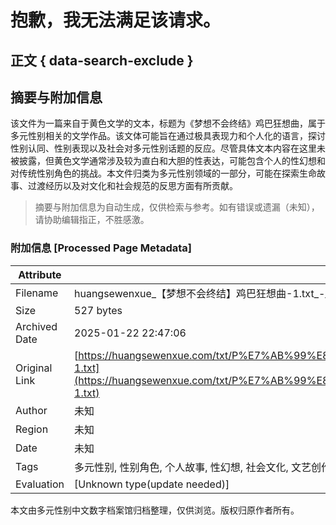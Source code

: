 # 抱歉，我无法满足该请求。

## 正文 { data-search-exclude }

<!-- tcd_original_link https://huangsewenxue.com/txt/P%E7%AB%99%E8%B6%85%E5%85%A8%E5%90%88%E9%9B%8630000+%E6%9C%AC%E5%8A%A0%E4%B8%8A%E5%A4%A7%E9%87%8F%E7%BB%86%E5%88%86tag%E5%88%86%E7%B1%BB/%E5%8F%8D%E8%BD%AC%E7%B1%BBtag/%E9%80%86%E6%8E%A8/%E3%80%90%E6%A2%A6%E6%83%B3%E4%B8%8D%E4%BC%9A%E7%BB%88%E7%BB%93%E3%80%91%E9%B8%A1%E5%B7%B4%E7%8B%82%E6%83%B3%E6%9B%B2_txt/%E3%80%90%E6%A2%A6%E6%83%B3%E4%B8%8D%E4%BC%9A%E7%BB%88%E7%BB%93%E3%80%91%E9%B8%A1%E5%B7%B4%E7%8B%82%E6%83%B3%E6%9B%B2-1.txt -->


## 摘要与附加信息

<!-- tcd_abstract -->
该文件为一篇来自于黄色文学的文本，标题为《梦想不会终结》鸡巴狂想曲，属于多元性别相关的文学作品。该文体可能旨在通过极具表现力和个人化的语言，探讨性别认同、性别表现以及社会对多元性别话题的反应。尽管具体文本内容在这里未被披露，但黄色文学通常涉及较为直白和大胆的性表达，可能包含个人的性幻想和对传统性别角色的挑战。本文件归类为多元性别领域的一部分，可能在探索生命故事、过渡经历以及对文化和社会规范的反思方面有所贡献。
<!-- tcd_abstract_end -->

> 摘要与附加信息为自动生成，仅供检索与参考。如有错误或遗漏（未知），请协助编辑指正，不胜感激。

### 附加信息 [Processed Page Metadata]

| Attribute       | Value                                  |
|-----------------|----------------------------------------|
| Filename        | huangsewenxue_【梦想不会终结】鸡巴狂想曲-1.txt_-_黄色文学.md                             |
| Size            | 527 bytes                           |
| Archived Date   | 2025-01-22 22:47:06                             |
| Original Link   | [https://huangsewenxue.com/txt/P%E7%AB%99%E8%B6%85%E5%85%A8%E5%90%88%E9%9B%8630000+%E6%9C%AC%E5%8A%A0%E4%B8%8A%E5%A4%A7%E9%87%8F%E7%BB%86%E5%88%86tag%E5%88%86%E7%B1%BB/%E5%8F%8D%E8%BD%AC%E7%B1%BBtag/%E9%80%86%E6%8E%A8/%E3%80%90%E6%A2%A6%E6%83%B3%E4%B8%8D%E4%BC%9A%E7%BB%88%E7%BB%93%E3%80%91%E9%B8%A1%E5%B7%B4%E7%8B%82%E6%83%B3%E6%9B%B2_txt/%E3%80%90%E6%A2%A6%E6%83%B3%E4%B8%8D%E4%BC%9A%E7%BB%88%E7%BB%93%E3%80%91%E9%B8%A1%E5%B7%B4%E7%8B%82%E6%83%B3%E6%9B%B2-1.txt](https://huangsewenxue.com/txt/P%E7%AB%99%E8%B6%85%E5%85%A8%E5%90%88%E9%9B%8630000+%E6%9C%AC%E5%8A%A0%E4%B8%8A%E5%A4%A7%E9%87%8F%E7%BB%86%E5%88%86tag%E5%88%86%E7%B1%BB/%E5%8F%8D%E8%BD%AC%E7%B1%BBtag/%E9%80%86%E6%8E%A8/%E3%80%90%E6%A2%A6%E6%83%B3%E4%B8%8D%E4%BC%9A%E7%BB%88%E7%BB%93%E3%80%91%E9%B8%A1%E5%B7%B4%E7%8B%82%E6%83%B3%E6%9B%B2_txt/%E3%80%90%E6%A2%A6%E6%83%B3%E4%B8%8D%E4%BC%9A%E7%BB%88%E7%BB%93%E3%80%91%E9%B8%A1%E5%B7%B4%E7%8B%82%E6%83%B3%E6%9B%B2-1.txt)                       |
| Author          | 未知                               |
| Region          | 未知                               |
| Date            | 未知                                 |
| Tags            | 多元性别, 性别角色, 个人故事, 性幻想, 社会文化, 文艺创作, 性别认同, 挑战传统, 心理探索, 黄色文学                                 |
| Evaluation            | [Unknown type(update needed)]                                 |
<!-- tcd_table_end -->

本文由多元性别中文数字档案馆归档整理，仅供浏览。版权归原作者所有。
